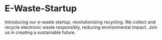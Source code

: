 # E-Waste-Startup
Introducing our e-waste startup, revolutionizing recycling. We collect and recycle electronic waste responsibly, reducing environmental impact. Join us in creating a sustainable future.
